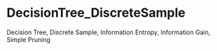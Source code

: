 # DecisionTree_DiscreteSample
Decision Tree, Discrete Sample, Information Entropy, Information Gain, Simple Pruning
